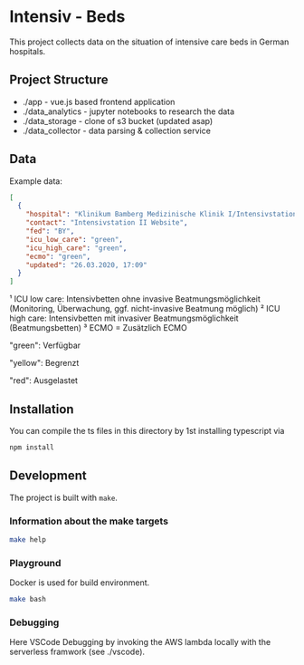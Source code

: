 # Intensiv - Beds

This project collects data on the situation of intensive care beds in German hospitals.

## Project Structure

- ./app - vue.js based frontend application
- ./data_analytics - jupyter notebooks to research the data
- ./data_storage - clone of s3 bucket (updated asap)
- ./data_collector - data parsing & collection service

## Data

Example data:

```json
[
  {
    "hospital": "Klinikum Bamberg Medizinische Klinik I/Intensivstation II, Medizinische Klinik I, Buger Straße 80, 96049 Bamberg",
    "contact": "Intensivstation II Website",
    "fed": "BY",
    "icu_low_care": "green",
    "icu_high_care": "green",
    "ecmo": "green",
    "updated": "26.03.2020, 17:09"
  }
]
```

¹ ICU low care: Intensivbetten ohne invasive Beatmungsmöglichkeit (Monitoring, Überwachung, ggf. nicht-invasive Beatmung möglich)
² ICU high care: Intensivbetten mit invasiver Beatmungsmöglichkeit (Beatmungsbetten)
³ ECMO = Zusätzlich ECMO

"green": Verfügbar

"yellow": Begrenzt

"red": Ausgelastet

## Installation

You can compile the ts files in this directory by 1st installing typescript via

```bash
npm install
```

## Development

The project is built with `make`.

### Information about the make targets

```bash
make help
```

### Playground

Docker is used for build environment.

```bash
make bash
```

### Debugging

Here VSCode Debugging by invoking the AWS lambda locally with the serverless framwork (see ./vscode).
